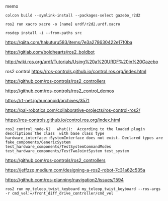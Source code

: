 memo

`colcon build --symlink-install --packages-select gazebo_r2d2`

`ros2 run xacro xacro -o [name] urdf/r2d2.urdf.xacro`

`rosdep install -i --from-paths src`

https://qiita.com/hakuturu583/items/7e3a278630422e17f0ba

https://gitlab.com/boldhearts/ros2_boldbot

http://wiki.ros.org/urdf/Tutorials/Using%20a%20URDF%20in%20Gazebo

ros2 control https://ros-controls.github.io/control.ros.org/index.html


https://github.com/ros-controls/ros2_controllers

https://github.com/ros-controls/ros2_control_demos


https://rt-net.jp/humanoid/archives/3571

https://pal-robotics.com/collaborative-projects/ros-control-ros2/

https://ros-controls.github.io/control.ros.org/index.html



```
ros2_control_node-6]   what():  According to the loaded plugin descriptions the class  with base class type hardware_interface::SystemInterface does not exist. Declared types are  fake_components/GenericSystem test_hardware_components/TestSystemCommandModes test_hardware_components/TestTwoJointSystem test_system

```

https://github.com/ros-controls/ros2_controllers

https://jeffzzq.medium.com/designing-a-ros2-robot-7c31a62c535a


https://github.com/ros-planning/navigation2/issues/1594

`ros2 run my_teleop_twist_keyboard my_teleop_twist_keyboard --ros-args -r cmd_vel:=/front_diff_drive_controller/cmd_vel`